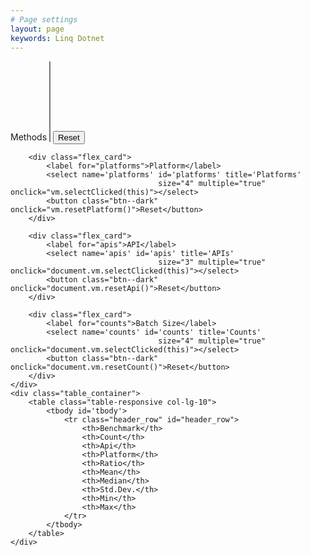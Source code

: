 ```yaml
---
# Page settings
layout: page
keywords: Linq Dotnet
---
```

<div class="content_row">
    <div class="flex_container">
        <div class="flex_card">
            <label for="methods">Methods</label>
            <select name='methods' id='methods' title='Methods' class="form-control"
                                     size="8" multiple="true" onclick="document.vm.selectClicked(this)"></select>
            <button class="btn--dark" onclick="document.vm.resetMethod()">Reset</button>
        </div>

        <div class="flex_card">
            <label for="platforms">Platform</label>
            <select name='platforms' id='platforms' title='Platforms'
                                     size="4" multiple="true" onclick="vm.selectClicked(this)"></select>
            <button class="btn--dark" onclick="vm.resetPlatform()">Reset</button>
        </div>

        <div class="flex_card">
            <label for="apis">API</label>
            <select name='apis' id='apis' title='APIs'
                                     size="3" multiple="true" onclick="document.vm.selectClicked(this)"></select>
            <button class="btn--dark" onclick="document.vm.resetApi()">Reset</button>
        </div>

        <div class="flex_card">
            <label for="counts">Batch Size</label>
            <select name='counts' id='counts' title='Counts'
                                     size="4" multiple="true" onclick="document.vm.selectClicked(this)"></select>
            <button class="btn--dark" onclick="document.vm.resetCount()">Reset</button>
        </div>
    </div>
    <div class="table_container">
        <table class="table-responsive col-lg-10">
            <tbody id='tbody'>
                <tr class="header_row" id="header_row">
                    <th>Benchmark</th>
                    <th>Count</th>
                    <th>Api</th>
                    <th>Platform</th>
                    <th>Ratio</th>
                    <th>Mean</th>
                    <th>Median</th>
                    <th>Std.Dev.</th>
                    <th>Min</th>
                    <th>Max</th>
                </tr>
            </tbody>
        </table>
    </div>
</div>
<script type="module" src="/benchmarks/benchmarks.js"></script>
<script type="module" src="/Faslinq/benchmarks/benchmarks.js"></script>
<script type="module">
    import { VM } from '/benchmarks/benchmarks.js';
    VM.buildTable("tbody");
    VM.populateSelect("methods", VM.methods);
    VM.populateSelect("platforms", VM.platforms);
    VM.populateSelect("apis", VM.apis);
    VM.populateSelect("counts", VM.counts);

    document.vm = VM;
</script>
